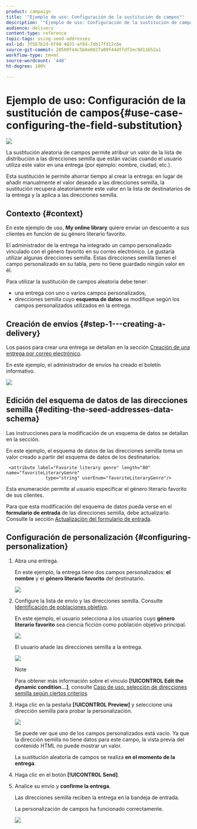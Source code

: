 ```yaml
---
product: campaign
title: '"Ejemplo de uso: Configuración de la sustitución de campos"'
description: '"Ejemplo de uso: Configuración de la sustitución de campos"'
audience: delivery
content-type: reference
topic-tags: using-seed-addresses
exl-id: 3f567b2d-6f98-4831-af84-7db17fd12c6e
source-git-commit: 20509f44c5b8e0827a09f44dffdf2ec9d11652a1
workflow-type: tm+mt
source-wordcount: '448'
ht-degree: 100%

---
```


# Ejemplo de uso: Configuración de la sustitución de campos{#use-case-configuring-the-field-substitution}

![](../../assets/common.svg)

La sustitución aleatoria de campos permite atribuir un valor de la lista de distribución a las direcciones semilla que están vacías cuando el usuario utiliza este valor en una entrega (por ejemplo: nombre, ciudad, etc.).

Esta sustitución le permite ahorrar tiempo al crear la entrega: en lugar de añadir manualmente el valor deseado a las direcciones semilla, la sustitución recupera aleatoriamente este valor en la lista de destinatarios de la entrega y la aplica a las direcciones semilla.

## Contexto {#context}

En este ejemplo de uso, **My online library** quiere enviar un descuento a sus clientes en función de su género literario favorito.

El administrador de la entrega ha integrado un campo personalizado vinculado con el género favorito en su correo electrónico. Le gustaría utilizar algunas direcciones semilla. Estas direcciones semilla tienen el campo personalizado en su tabla, pero no tiene guardado ningún valor en él.

Para utilizar la sustitución de campos aleatoria debe tener:

* una entrega con uno o varios campos personalizados,
* direcciones semilla cuyo **esquema de datos** se modifique según los campos personalizados utilizados en la entrega.

## Creación de envíos {#step-1---creating-a-delivery}

Los pasos para crear una entrega se detallan en la sección [Creación de una entrega por correo electrónico](creating-an-email-delivery.md).

En este ejemplo, el administrador de envíos ha creado el boletín informativo.

![](assets/dlv_seeds_usecase_24.png)

## Edición del esquema de datos de las direcciones semilla {#editing-the-seed-addresses-data-schema}

Las instrucciones para la modificación de un esquema de datos se detallan en la sección.

En este ejemplo, el esquema de datos de las direcciones semilla toma un valor creado a partir del esquema de datos de los destinatarios:

```
 <attribute label="Favorite literary genre" length="80" name="favoriteLiteraryGenre"
               type="string" userEnum="favoriteLiteraryGenre"/>
```

Esta enumeración permite al usuario especificar el género literario favorito de sus clientes.

Para que esta modificación del esquema de datos pueda verse en el **formulario de entrada** de las direcciones semilla, debe actualizarlo. Consulte la sección [Actualización del formulario de entrada](use-case--selecting-seed-addresses-on-criteria.md#updating-the-input-form).

## Configuración de personalización {#configuring-personalization}

1. Abra una entrega.

   En este ejemplo, la entrega tiene dos campos personalizados: **el nombre** y el **género literario favorito** del destinatario.

   ![](assets/dlv_seeds_usecase_25.png)

1. Configure la lista de envío y las direcciones semilla. Consulte [Identificación de poblaciones objetivo](steps-defining-the-target-population.md).

   En este ejemplo, el usuario selecciona a los usuarios cuyo **género literario favorito** sea ciencia ficción como población objetivo principal.

   ![](assets/dlv_seeds_usecase_26.png)

   El usuario añade las direcciones semilla a la entrega.

   ![](assets/dlv_seeds_usecase_27.png)

   >[!NOTE]
   >
   >Para obtener más información sobre el vínculo **[!UICONTROL Edit the dynamic condition...]**, consulte [Caso de uso: selección de direcciones semilla según ciertos criterios](use-case--selecting-seed-addresses-on-criteria.md)

1. Haga clic en la pestaña **[!UICONTROL Preview]** y seleccione una dirección semilla para probar la personalización.

   ![](assets/dlv_seeds_usecase_28.png)

   Se puede ver que uno de los campos personalizados está vacío. Ya que la dirección semilla no tiene datos para este campo, la vista previa del contenido HTML no puede mostrar un valor.

   La sustitución aleatoria de campos se realiza **en el momento de la entrega**.

1. Haga clic en el botón **[!UICONTROL Send]**.
1. Analice su envío y **confirme la entrega**.

   Las direcciones semilla reciben la entrega en la bandeja de entrada.

   La personalización de campos ha funcionado correctamente.

   ![](assets/dlv_seeds_usecase_08.png)
